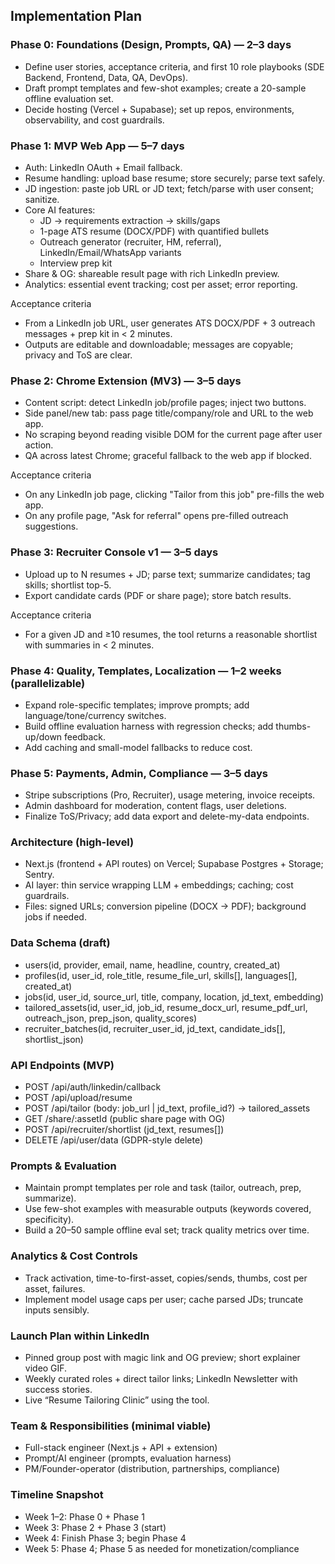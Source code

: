 ## Implementation Plan

### Phase 0: Foundations (Design, Prompts, QA) — 2–3 days
- Define user stories, acceptance criteria, and first 10 role playbooks (SDE Backend, Frontend, Data, QA, DevOps).
- Draft prompt templates and few-shot examples; create a 20-sample offline evaluation set.
- Decide hosting (Vercel + Supabase); set up repos, environments, observability, and cost guardrails.

### Phase 1: MVP Web App — 5–7 days
- Auth: LinkedIn OAuth + Email fallback.
- Resume handling: upload base resume; store securely; parse text safely.
- JD ingestion: paste job URL or JD text; fetch/parse with user consent; sanitize.
- Core AI features:
  - JD → requirements extraction → skills/gaps
  - 1-page ATS resume (DOCX/PDF) with quantified bullets
  - Outreach generator (recruiter, HM, referral), LinkedIn/Email/WhatsApp variants
  - Interview prep kit
- Share & OG: shareable result page with rich LinkedIn preview.
- Analytics: essential event tracking; cost per asset; error reporting.

Acceptance criteria
- From a LinkedIn job URL, user generates ATS DOCX/PDF + 3 outreach messages + prep kit in < 2 minutes.
- Outputs are editable and downloadable; messages are copyable; privacy and ToS are clear.

### Phase 2: Chrome Extension (MV3) — 3–5 days
- Content script: detect LinkedIn job/profile pages; inject two buttons.
- Side panel/new tab: pass page title/company/role and URL to the web app.
- No scraping beyond reading visible DOM for the current page after user action.
- QA across latest Chrome; graceful fallback to the web app if blocked.

Acceptance criteria
- On any LinkedIn job page, clicking "Tailor from this job" pre-fills the web app.
- On any profile page, "Ask for referral" opens pre-filled outreach suggestions.

### Phase 3: Recruiter Console v1 — 3–5 days
- Upload up to N resumes + JD; parse text; summarize candidates; tag skills; shortlist top-5.
- Export candidate cards (PDF or share page); store batch results.

Acceptance criteria
- For a given JD and ≥10 resumes, the tool returns a reasonable shortlist with summaries in < 2 minutes.

### Phase 4: Quality, Templates, Localization — 1–2 weeks (parallelizable)
- Expand role-specific templates; improve prompts; add language/tone/currency switches.
- Build offline evaluation harness with regression checks; add thumbs-up/down feedback.
- Add caching and small-model fallbacks to reduce cost.

### Phase 5: Payments, Admin, Compliance — 3–5 days
- Stripe subscriptions (Pro, Recruiter), usage metering, invoice receipts.
- Admin dashboard for moderation, content flags, user deletions.
- Finalize ToS/Privacy; add data export and delete-my-data endpoints.

### Architecture (high-level)
- Next.js (frontend + API routes) on Vercel; Supabase Postgres + Storage; Sentry.
- AI layer: thin service wrapping LLM + embeddings; caching; cost guardrails.
- Files: signed URLs; conversion pipeline (DOCX → PDF); background jobs if needed.

### Data Schema (draft)
- users(id, provider, email, name, headline, country, created_at)
- profiles(id, user_id, role_title, resume_file_url, skills[], languages[], created_at)
- jobs(id, user_id, source_url, title, company, location, jd_text, embedding)
- tailored_assets(id, user_id, job_id, resume_docx_url, resume_pdf_url, outreach_json, prep_json, quality_scores)
- recruiter_batches(id, recruiter_user_id, jd_text, candidate_ids[], shortlist_json)

### API Endpoints (MVP)
- POST /api/auth/linkedin/callback
- POST /api/upload/resume
- POST /api/tailor (body: job_url | jd_text, profile_id?) → tailored_assets
- GET  /share/:assetId (public share page with OG)
- POST /api/recruiter/shortlist (jd_text, resumes[])
- DELETE /api/user/data (GDPR-style delete)

### Prompts & Evaluation
- Maintain prompt templates per role and task (tailor, outreach, prep, summarize).
- Use few-shot examples with measurable outputs (keywords covered, specificity).
- Build a 20–50 sample offline eval set; track quality metrics over time.

### Analytics & Cost Controls
- Track activation, time-to-first-asset, copies/sends, thumbs, cost per asset, failures.
- Implement model usage caps per user; cache parsed JDs; truncate inputs sensibly.

### Launch Plan within LinkedIn
- Pinned group post with magic link and OG preview; short explainer video GIF.
- Weekly curated roles + direct tailor links; LinkedIn Newsletter with success stories.
- Live “Resume Tailoring Clinic” using the tool.

### Team & Responsibilities (minimal viable)
- Full-stack engineer (Next.js + API + extension)
- Prompt/AI engineer (prompts, evaluation harness)
- PM/Founder-operator (distribution, partnerships, compliance)

### Timeline Snapshot
- Week 1–2: Phase 0 + Phase 1
- Week 3: Phase 2 + Phase 3 (start)
- Week 4: Finish Phase 3; begin Phase 4
- Week 5: Phase 4; Phase 5 as needed for monetization/compliance

